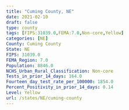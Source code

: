 ```yaml
---
title: "Cuming County, NE"
date: 2021-02-10
draft: false
type: county
tags: [FIPS:31039.0,FEMA:7.0,Non-core,Yellow]
categories: [NE]
County: Cuming County
State: NE
FIPS: 31039.0
FEMA_Region: 7.0
Population: 8846.0
NCHS_Urban_Rural_Classification: Non-core
Tests_in_prior_14_days: 164.0
Fourteen_day_test_rate_per_100000: 1854.0
Percent_Positivity_in_prior_14_days: 0.14
Level: Yellow
url: /states/NE/cuming-county
---
```



